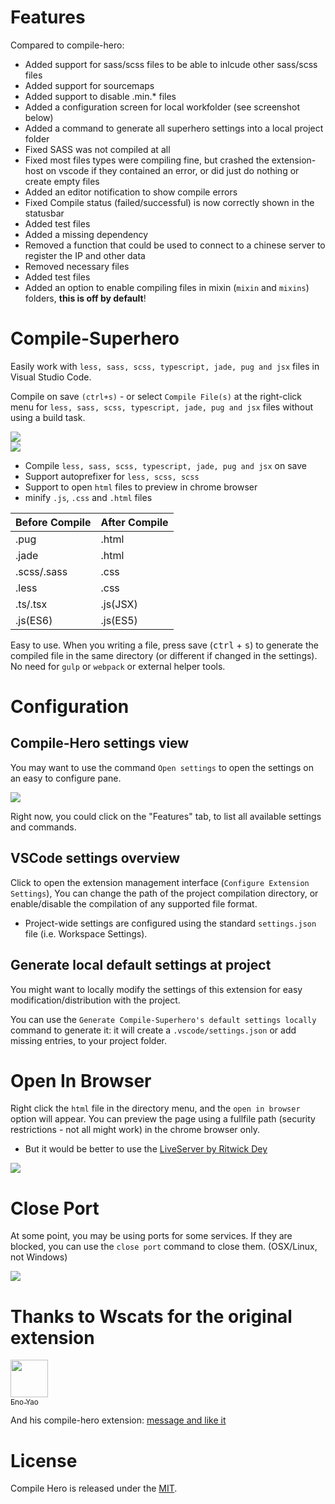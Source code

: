 # Features

Compared to compile-hero:

- Added support for sass/scss files to be able to inlcude other sass/scss files
- Added support for sourcemaps
- Added support to disable .min.* files
- Added a configuration screen for local workfolder (see screenshot below)
- Added a command to generate all superhero settings into a local project folder
- Fixed SASS was not compiled at all
- Fixed most files types were compiling fine, but crashed the extension-host on vscode if they contained an error, or did just do nothing or create empty files
- Added an editor notification to show compile errors 
- Fixed Compile status (failed/successful) is now correctly shown in the statusbar
- Added test files
- Added a missing dependency
- Removed a function that could be used to connect to a chinese server to register the IP and other data
- Removed necessary files
- Added test files
- Added an option to enable compiling files in mixin (`mixin` and `mixins`) folders, **this is off by default**!

# Compile-Superhero

Easily work with `less, sass, scss, typescript, jade, pug and jsx` files in Visual Studio Code.

Compile on save `(ctrl+s)` - or select `Compile File(s)` at the right-click menu for `less, sass, scss, typescript, jade, pug and jsx` files without using a build task.

<img src="https://BananaAcid.github.io/compile-superhero/screenshots/1.gif" />

<br/>

<img src="https://BananaAcid.github.io/compile-superhero/screenshots/3.gif" />

- Compile `less, sass, scss, typescript, jade, pug and jsx` on save
- Support autoprefixer for `less, scss, scss`
- Support to open `html` files to preview in chrome browser
- minify `.js`, `.css` and `.html` files

|Before Compile|After Compile|
|-|-|
|.pug|.html|
|.jade|.html|
|.scss/.sass|.css|
|.less|.css|
|.ts/.tsx|.js(JSX)|
|.js(ES6)|.js(ES5)|

Easy to use. When you writing a file, press save (<kbd>ctrl</kbd> + <kbd>s</kbd>) to generate the compiled file in the same directory (or different if changed in the settings). No need for `gulp` or `webpack` or external helper tools.

# Configuration

## Compile-Hero settings view

You may want to use the command `Open settings` to open the settings on an easy to configure pane.

<img src="https://BananaAcid.github.io/compile-superhero/screenshots/settings_small.png" />

Right now, you could click on the "Features" tab, to list all available settings and commands.

## VSCode settings overview
Click to open the extension management interface (`Configure Extension Settings`), You can change the path of the project compilation directory, or enable/disable the compilation of any supported file format.

- Project-wide settings are configured using the standard `settings.json` file (i.e. Workspace Settings).

## Generate local default settings at project

You might want to locally modify the settings of this extension for easy modification/distribution with the project.

You can use the `Generate Compile-Superhero's default settings locally` command to generate it:
it will create a `.vscode/settings.json` or add missing entries, to your project folder.


<!-- img src="https://BananaAcid.github.io/compile-superhero/screenshots/5.gif" / -->

# Open In Browser

Right click the `html` file in the directory menu, and the `open in browser` option will appear. You can preview the page using a fullfile path (security restrictions - not all might work) in the chrome browser only.

- But it would be better to use the [LiveServer by Ritwick Dey](https://marketplace.visualstudio.com/items?itemName=ritwickdey.LiveServer)

<img src="https://BananaAcid.github.io/compile-superhero/screenshots/2.gif" />

# Close Port

At some point, you may be using ports for some services. If they are blocked, you can use the `close port` command to close them. (OSX/Linux, not Windows)

<img src="https://BananaAcid.github.io/compile-superhero/screenshots/4.gif" />


# Thanks to Wscats for the original extension

[<img src="https://avatars1.githubusercontent.com/u/17243165?s=460&v=4" width="60px;"/><br /><sub>Eno Yao</sub>](https://github.com/Wscats)

And his compile-hero extension: 
 [message and like it](https://marketplace.visualstudio.com/items?itemName=Wscats.qf&ssr=false#review-details)


# License

Compile Hero is released under the [MIT](http://opensource.org/licenses/MIT).

